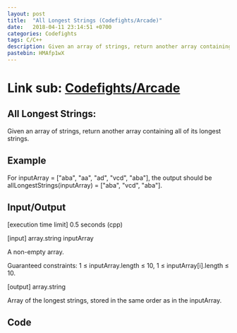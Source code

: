 ```yaml
---
layout: post
title:  "All Longest Strings (Codefights/Arcade)"
date:   2018-04-11 23:14:51 +0700
categories: Codefights
tags: C/C++
description: Given an array of strings, return another array containing all of its longest strings.
pastebin: HMAfp1wX
---
```

# Link sub: [Codefights/Arcade](https://codefights.com/arcade/intro/level-3/fzsCQGYbxaEcTr2bL)

## All Longest Strings: 

Given an array of strings, return another array containing all of its longest strings.

## Example

For inputArray = ["aba", "aa", "ad", "vcd", "aba"], the output should be
allLongestStrings(inputArray) = ["aba", "vcd", "aba"].

## Input/Output

[execution time limit] 0.5 seconds (cpp)

[input] array.string inputArray

A non-empty array.

Guaranteed constraints:
1 ≤ inputArray.length ≤ 10,
1 ≤ inputArray[i].length ≤ 10.

[output] array.string

Array of the longest strings, stored in the same order as in the inputArray.

## Code
